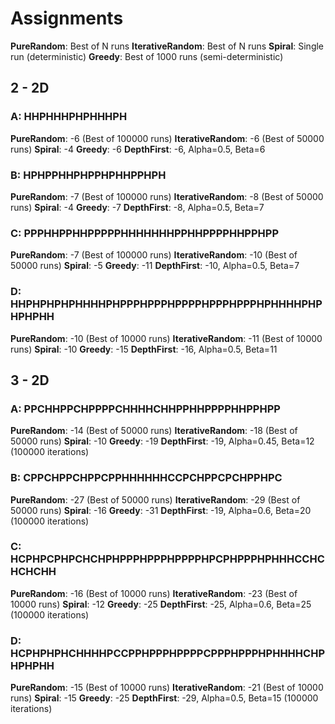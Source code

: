# Assignments
**PureRandom**: Best of N runs
**IterativeRandom**: Best of N runs
**Spiral**: Single run (deterministic)
**Greedy**: Best of 1000 runs (semi-deterministic)

## 2 - 2D
### A: HHPHHHPHPHHHPH
**PureRandom**: -6 (Best of 100000 runs)
**IterativeRandom**: -6 (Best of 50000 runs)
**Spiral**: -4
**Greedy**: -6
**DepthFirst**: -6, Alpha=0.5, Beta=6

### B: HPHPPHHPHPPHPHHPPHPH
**PureRandom**: -7 (Best of 100000 runs)
**IterativeRandom**: -8 (Best of 50000 runs)
**Spiral**: -4
**Greedy**: -7
**DepthFirst**: -8, Alpha=0.5, Beta=7

### C: PPPHHPPHHPPPPPHHHHHHHPPHHPPPPHHPPHPP
**PureRandom**: -7 (Best of 100000 runs)
**IterativeRandom**: -10 (Best of 50000 runs)
**Spiral**: -5
**Greedy**: -11
**DepthFirst**: -10, Alpha=0.5, Beta=7

### D: HHPHPHPHPHHHHPHPPPHPPPHPPPPHPPPHPPPHPHHHHPHPHPHPHH
**PureRandom**: -10 (Best of 10000 runs)
**IterativeRandom**: -11 (Best of 10000 runs)
**Spiral**: -10
**Greedy**: -15
**DepthFirst**: -16, Alpha=0.5, Beta=11

## 3 - 2D
### A: PPCHHPPCHPPPPCHHHHCHHPPHHPPPPHHPPHPP
**PureRandom**: -14 (Best of 50000 runs)
**IterativeRandom**: -18 (Best of 50000 runs)
**Spiral**: -10
**Greedy**: -19
**DepthFirst**: -19, Alpha=0.45, Beta=12 (100000 iterations)

### B: CPPCHPPCHPPCPPHHHHHHCCPCHPPCPCHPPHPC
**PureRandom**: -27 (Best of 50000 runs)
**IterativeRandom**: -29 (Best of 50000 runs)
**Spiral**: -16
**Greedy**: -31
**DepthFirst**: -19, Alpha=0.6, Beta=20 (100000 iterations)

### C: HCPHPCPHPCHCHPHPPPHPPPHPPPPHPCPHPPPHPHHHCCHCHCHCHH
**PureRandom**: -16 (Best of 10000 runs)
**IterativeRandom**: -23 (Best of 10000 runs)
**Spiral**: -12
**Greedy**: -25
**DepthFirst**: -25, Alpha=0.6, Beta=25 (100000 iterations)

### D: HCPHPHPHCHHHHPCCPPHPPPHPPPPCPPPHPPPHPHHHHCHPHPHPHH
**PureRandom**: -15 (Best of 10000 runs)
**IterativeRandom**: -21 (Best of 10000 runs)
**Spiral**: -15
**Greedy**: -25
**DepthFirst**: -29, Alpha=0.5, Beta=15 (100000 iterations)
